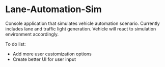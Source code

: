 # Lane-Automation-Sim
Console application that simulates vehicle automation scenario.
Currently includes lane and traffic light generation.
Vehicle will react to simulation environment accordingly.

To do list:
* Add more user customization options
* Create better UI for user input
